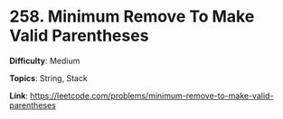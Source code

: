 # 258. Minimum Remove To Make Valid Parentheses

**Difficulty**: Medium

**Topics**: String, Stack

**Link**: https://leetcode.com/problems/minimum-remove-to-make-valid-parentheses
